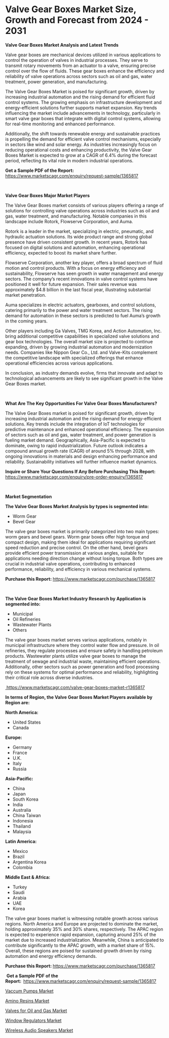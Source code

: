 <p><h1>Valve Gear Boxes Market Size, Growth and Forecast from 2024 - 2031</h1></p><p><strong>Valve Gear Boxes Market Analysis and Latest Trends</strong></p>
<p><p>Valve gear boxes are mechanical devices utilized in various applications to control the operation of valves in industrial processes. They serve to transmit rotary movements from an actuator to a valve, ensuring precise control over the flow of fluids. These gear boxes enhance the efficiency and reliability of valve operations across sectors such as oil and gas, water treatment, power generation, and manufacturing.</p><p>The Valve Gear Boxes Market is poised for significant growth, driven by increasing industrial automation and the rising demand for efficient fluid control systems. The growing emphasis on infrastructure development and energy-efficient solutions further supports market expansion. Key trends influencing the market include advancements in technology, particularly in smart valve gear boxes that integrate with digital control systems, allowing for real-time monitoring and enhanced performance.</p><p>Additionally, the shift towards renewable energy and sustainable practices is propelling the demand for efficient valve control mechanisms, especially in sectors like wind and solar energy. As industries increasingly focus on reducing operational costs and enhancing productivity, the Valve Gear Boxes Market is expected to grow at a CAGR of 6.4% during the forecast period, reflecting its vital role in modern industrial operations.</p></p>
<p><strong>Get a Sample PDF of the Report:&nbsp;</strong> <a href="https://www.marketscagr.com/enquiry/request-sample/1365817?utm_campaign=1868&utm_medium=2&utm_source=Github&utm_content=ia&utm_term=26122024&utm_id=valve-gear-boxes">https://www.marketscagr.com/enquiry/request-sample/1365817</a></p>
<p>&nbsp;</p>
<p><strong>Valve Gear Boxes Major Market Players</strong></p>
<p><p>The Valve Gear Boxes market consists of various players offering a range of solutions for controlling valve operations across industries such as oil and gas, water treatment, and manufacturing. Notable companies in this landscape include Rotork, Flowserve Corporation, and Auma.</p><p>Rotork is a leader in the market, specializing in electric, pneumatic, and hydraulic actuation solutions. Its wide product range and strong global presence have driven consistent growth. In recent years, Rotork has focused on digital solutions and automation, enhancing operational efficiency, expected to boost its market share further.</p><p>Flowserve Corporation, another key player, offers a broad spectrum of fluid motion and control products. With a focus on energy efficiency and sustainability, Flowserve has seen growth in water management and energy sectors. The company’s recent innovations in valve control systems have positioned it well for future expansion. Their sales revenue was approximately $4.8 billion in the last fiscal year, illustrating substantial market penetration.</p><p>Auma specializes in electric actuators, gearboxes, and control solutions, catering primarily to the power and water treatment sectors. The rising demand for automation in these sectors is predicted to fuel Auma’s growth in the coming years. </p><p>Other players including Ga Valves, TMG Korea, and Action Automation, Inc. bring additional competitive capabilities in specialized valve solutions and gear box technologies. The overall market size is projected to continue expanding, driven by growing industrial automation and modernization needs. Companies like Nippon Gear Co., Ltd. and Valve-Kits complement the competitive landscape with specialized offerings that enhance operational efficiencies across various applications.</p><p>In conclusion, as industry demands evolve, firms that innovate and adapt to technological advancements are likely to see significant growth in the Valve Gear Boxes market.</p></p>
<p>&nbsp;</p>
<p><strong>What Are The Key Opportunities For Valve Gear Boxes Manufacturers?</strong></p>
<p><p>The Valve Gear Boxes market is poised for significant growth, driven by increasing industrial automation and the rising demand for energy-efficient solutions. Key trends include the integration of IoT technologies for predictive maintenance and enhanced operational efficiency. The expansion of sectors such as oil and gas, water treatment, and power generation is fueling market demand. Geographically, Asia-Pacific is expected to dominate, owing to rapid industrialization. Future outlook indicates a compound annual growth rate (CAGR) of around 5% through 2028, with ongoing innovations in materials and design enhancing performance and reliability. Sustainability initiatives will further influence market dynamics.</p></p>
<p><strong>Inquire or Share Your Questions If Any Before Purchasing This Report:</strong> <a href="https://www.marketscagr.com/enquiry/pre-order-enquiry/1365817?utm_campaign=1868&utm_medium=2&utm_source=Github&utm_content=ia&utm_term=26122024&utm_id=valve-gear-boxes">https://www.marketscagr.com/enquiry/pre-order-enquiry/1365817</a></p>
<p>&nbsp;</p>
<p><strong>Market Segmentation</strong></p>
<p><strong>The Valve Gear Boxes Market Analysis by types is segmented into:</strong></p>
<p><ul><li>Worm Gear</li><li>Bevel Gear</li></ul></p>
<p><p>The valve gear boxes market is primarily categorized into two main types: worm gears and bevel gears. Worm gear boxes offer high torque and compact design, making them ideal for applications requiring significant speed reduction and precise control. On the other hand, bevel gears provide efficient power transmission at various angles, suitable for applications needing direction change without losing torque. Both types are crucial in industrial valve operations, contributing to enhanced performance, reliability, and efficiency in various mechanical systems.</p></p>
<p><strong>Purchase this Report:&nbsp;</strong><a href="https://www.marketscagr.com/purchase/1365817?utm_campaign=1868&utm_medium=2&utm_source=Github&utm_content=ia&utm_term=26122024&utm_id=valve-gear-boxes">https://www.marketscagr.com/purchase/1365817</a></p>
<p>&nbsp;</p>
<p><strong>The Valve Gear Boxes Market Industry Research by Application is segmented into:</strong></p>
<p><ul><li>Municipal</li><li>Oil Refineries</li><li>Wastewater Plants</li><li>Others</li></ul></p>
<p><p>The valve gear boxes market serves various applications, notably in municipal infrastructure where they control water flow and pressure. In oil refineries, they regulate processes and ensure safety in handling petroleum products. Wastewater plants utilize valve gear boxes to manage the treatment of sewage and industrial waste, maintaining efficient operations. Additionally, other sectors such as power generation and food processing rely on these systems for optimal performance and reliability, highlighting their critical role across diverse industries.</p></p>
<p><a href="https://www.marketscagr.com/valve-gear-boxes-market-r1365817?utm_campaign=1868&utm_medium=2&utm_source=Github&utm_content=ia&utm_term=26122024&utm_id=valve-gear-boxes">&nbsp;https://www.marketscagr.com/valve-gear-boxes-market-r1365817</a></p>
<p><strong>In terms of Region, the Valve Gear Boxes Market Players available by Region are:</strong></p>
<p>
    <p> <strong> North America: </strong>
        <ul>
            <li>United States</li>
            <li>Canada</li>
        </ul>
        </p> 
    <p> <strong> Europe: </strong>
        <ul>
            <li>Germany</li>
            <li>France</li>
            <li>U.K.</li>
            <li>Italy</li>
            <li>Russia</li>
        </ul>
        </p> 
    <p> <strong> Asia-Pacific: </strong>
        <ul>
            <li>China</li>
            <li>Japan</li>
            <li>South Korea</li>
            <li>India</li>
            <li>Australia</li>
            <li>China Taiwan</li>
            <li>Indonesia</li>
            <li>Thailand</li>
            <li>Malaysia</li>
        </ul>
        </p> 
    <p> <strong> Latin America: </strong>
        <ul>
            <li>Mexico</li>
            <li>Brazil</li>
            <li>Argentina Korea</li>
            <li>Colombia</li>
        </ul>
        </p> 
    <p> <strong> Middle East & Africa: </strong>
        <ul>
            <li>Turkey</li>
            <li>Saudi</li>
            <li>Arabia</li>
            <li>UAE</li>
            <li>Korea</li>
        </ul>
    </p>
    </p>
<p><p>The valve gear boxes market is witnessing notable growth across various regions. North America and Europe are projected to dominate the market, holding approximately 35% and 30% shares, respectively. The APAC region is expected to experience rapid expansion, capturing around 25% of the market due to increased industrialization. Meanwhile, China is anticipated to contribute significantly to the APAC growth, with a market share of 15%. Overall, these regions are poised for sustained growth driven by rising automation and energy efficiency demands.</p></p>
<p><strong>Purchase this Report: </strong><a href="https://www.marketscagr.com/purchase/1365817?utm_campaign=1868&utm_medium=2&utm_source=Github&utm_content=ia&utm_term=26122024&utm_id=valve-gear-boxes">https://www.marketscagr.com/purchase/1365817</a></p>
<p>&nbsp;<strong>Get a Sample PDF of the Report:&nbsp;&nbsp;</strong><a href="https://www.marketscagr.com/enquiry/request-sample/1365817?utm_campaign=1868&utm_medium=2&utm_source=Github&utm_content=ia&utm_term=26122024&utm_id=valve-gear-boxes">https://www.marketscagr.com/enquiry/request-sample/1365817</a></p>
<p><strong></strong></p>
<p><p><a href="https://www.linkedin.com/pulse/focus-vaccum-pumps-market-trends-metrics-sales-size-vknke?utm_campaign=1868&utm_medium=2&utm_source=Github&utm_content=ia&utm_term=26122024&utm_id=valve-gear-boxes">Vaccum Pumps Market</a></p><p><a href="https://www.linkedin.com/pulse/a-mkt-nova-vc8zf?utm_campaign=1868&utm_medium=2&utm_source=Github&utm_content=ia&utm_term=26122024&utm_id=valve-gear-boxes">Amino Resins Market</a></p><p><a href="https://www.linkedin.com/pulse/valves-oil-gas-market-report-financial-overview-growth-afome?utm_campaign=1868&utm_medium=2&utm_source=Github&utm_content=ia&utm_term=26122024&utm_id=valve-gear-boxes">Valves for Oil and Gas Market</a></p><p><a href="https://www.linkedin.com/pulse/window-regulators-market-findings-indicatinga-cagr-142-from-2031-2024-icbne?utm_campaign=1868&utm_medium=2&utm_source=Github&utm_content=ia&utm_term=26122024&utm_id=valve-gear-boxes">Window Regulators Market</a></p><p><a href="https://www.linkedin.com/pulse/scope-trends-wireless-audio-speakers-market-latest-dynamics-woqkf?utm_campaign=1868&utm_medium=2&utm_source=Github&utm_content=ia&utm_term=26122024&utm_id=valve-gear-boxes">Wireless Audio Speakers Market</a></p></p>